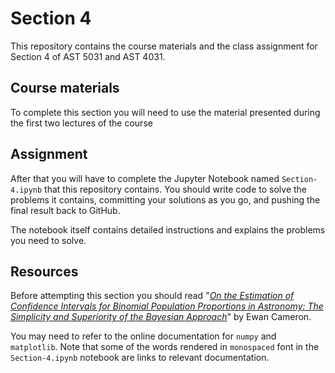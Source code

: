 # Section 4
This repository contains the course materials and the class assignment for Section 4 of AST 5031 and AST 4031.

## Course materials
To complete this section you will need to use the material presented during the first two lectures of the course

## Assignment
After that you will have to complete the Jupyter Notebook named `Section-4.ipynb` that this repository contains. You should write code to solve the problems it contains, committing your solutions as you go, and pushing the final result back to GitHub.

The notebook itself contains detailed instructions and explains the problems you need to solve.

## Resources
Before attempting this section you should read "[_On the Estimation of Confidence Intervals for Binomial Population Proportions in Astronomy: The Simplicity and Superiority of the Bayesian Approach_](https://arxiv.org/pdf/1012.0566.pdf)" by Ewan Cameron.

You may need to refer to the online documentation for `numpy` and `matplotlib`. Note that some of the words rendered in `monospaced` font in the `Section-4.ipynb` notebook are links to relevant documentation.
